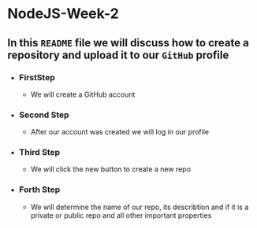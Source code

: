 # NodeJS-Week-2
## In this `README` file we will discuss how to create a repository and upload it to our `GitHub` profile

- ### FirstStep
    -  We will create a GitHub account 
- ### Second Step
    - After our account was created we will log in our profile
- ### Third Step
    - We will click the new button to create a new repo
- ### Forth Step
    - We will determine the name of our repo, its describtion and if it is a private or public repo and all other important properties
